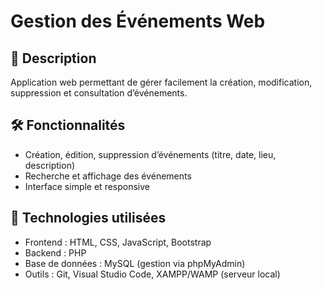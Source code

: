 # Gestion des Événements Web

## 🚀 Description  
Application web permettant de gérer facilement la création, modification, suppression et consultation d’événements.

## 🛠️ Fonctionnalités  
- Création, édition, suppression d’événements (titre, date, lieu, description)  
- Recherche et affichage des événements  
- Interface simple et responsive

## 🧰 Technologies utilisées  
- Frontend : HTML, CSS, JavaScript, Bootstrap  
- Backend : PHP  
- Base de données : MySQL (gestion via phpMyAdmin)  
- Outils : Git, Visual Studio Code, XAMPP/WAMP (serveur local)

